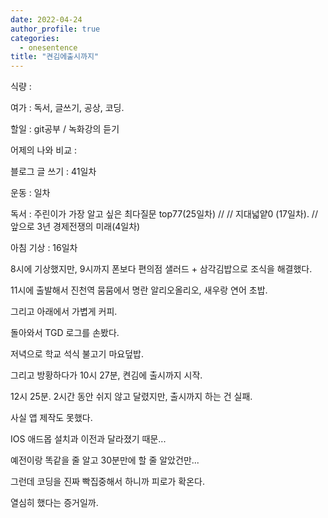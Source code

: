```yaml
---
date: 2022-04-24
author_profile: true
categories:
  - onesentence
title: "켠김에출시까지"
---
```


식량 : 

여가 : 독서, 글쓰기, 공상, 코딩.

할일 : git공부 / 녹화강의 듣기

어제의 나와 비교 : 


블로그 글 쓰기 : 41일차

운동 : 일차

독서 : 주린이가 가장 알고 싶은 최다질문 top77(25일차) // // 지대넓얕0 (17일차). // 앞으로 3년 경제전쟁의 미래(4일차)

아침 기상 : 16일차


8시에 기상했지만, 9시까지 폰보다 편의점 샐러드 + 삼각김밥으로 조식을 해결했다.

11시에 출발해서 진천역 뭄뭄에서 명란 알리오올리오, 새우랑 연어 초밥. 

그리고 아래에서 가볍게 커피.

돌아와서 TGD 로그를 손봤다.

저녁으로 학교 석식 불고기 마요덮밥.

그리고 방황하다가 10시 27분, 켠김에 출시까지 시작.

12시 25분. 2시간 동안 쉬지 않고 달렸지만, 출시까지 하는 건 실패.

사실 앱 제작도 못했다.

IOS 애드몹 설치과 이전과 달라졌기 때문...

예전이랑 똑같을 줄 알고 30분만에 할 줄 알았건만...

그런데 코딩을 진짜 빡집중해서 하니까 피로가 확온다.

열심히 했다는 증거일까.

